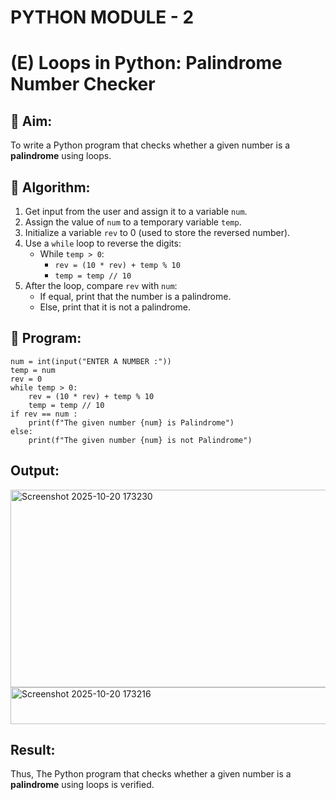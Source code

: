 # PYTHON MODULE - 2
# (E) Loops in Python: Palindrome Number Checker

## 🎯 Aim:
To write a Python program that checks whether a given number is a **palindrome** using loops.

## 🧠 Algorithm:
1. Get input from the user and assign it to a variable `num`.
2. Assign the value of `num` to a temporary variable `temp`.
3. Initialize a variable `rev` to 0 (used to store the reversed number).
4. Use a `while` loop to reverse the digits:
   - While `temp > 0`:
     - `rev = (10 * rev) + temp % 10`
     - `temp = temp // 10`
5. After the loop, compare `rev` with `num`:
   - If equal, print that the number is a palindrome.
   - Else, print that it is not a palindrome.

## 🧾 Program:

    num = int(input("ENTER A NUMBER :"))
    temp = num
    rev = 0
    while temp > 0:
        rev = (10 * rev) + temp % 10
        temp = temp // 10
    if rev == num :
        print(f"The given number {num} is Palindrome")
    else:
        print(f"The given number {num} is not Palindrome")

## Output:

<img width="615" height="316" alt="Screenshot 2025-10-20 173230" src="https://github.com/user-attachments/assets/1b54da96-abb3-49a7-97da-98de6bc55b46" />
<img width="630" height="59" alt="Screenshot 2025-10-20 173216" src="https://github.com/user-attachments/assets/8d402f1f-d5fa-4459-aabd-f3b3572d4552" />


## Result:
Thus, The Python program that checks whether a given number is a **palindrome** using loops is verified.
